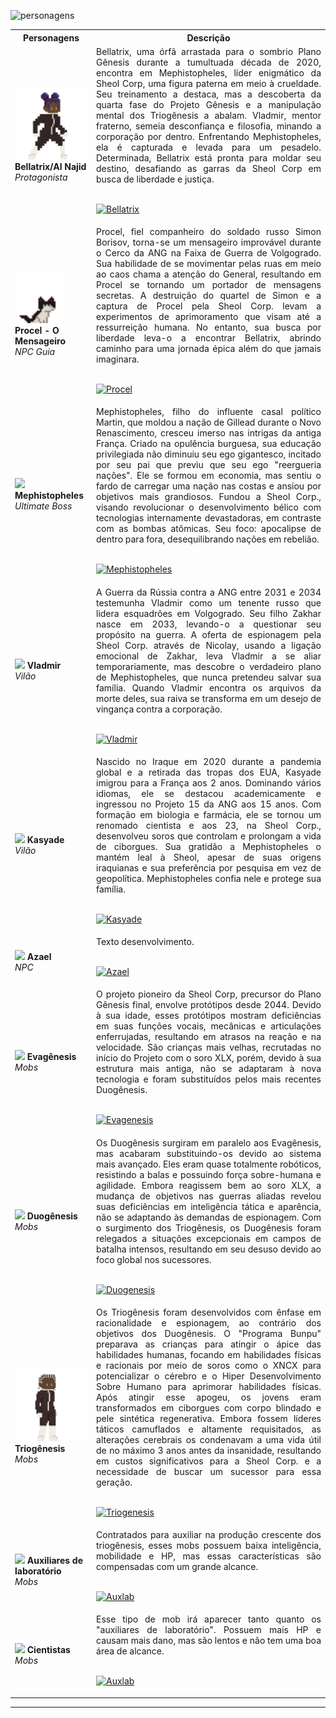 
![personagens](https://github.com/CatBoxArtsCo/Totalitaire/assets/141590555/f027d46c-0c80-4cde-aa13-597f7ad6778a)

<p  align="center">

</p>


<table>
  <tr>
    <th>Personagens</th>
    <th>Descrição</th>
  </tr>
  <tr>
    <td>
      <img src='https://github.com/CatBoxArtsCo/Totalitaire/blob/main/Game%20Design/Game%20Assets/Personagens/Protagonista/Bellatrix%20-%20idle/Bellatrix%20-%20idle.gif?raw=true' width='120'>
      <b>Bellatrix/Al Najid</b>
      <br>
      <i>Protagonista</i>
    </td>
    <td style="text-align: justify;">Bellatrix, uma órfã arrastada para o sombrio Plano Gênesis durante a tumultuada década de 2020, encontra em Mephistopheles, líder enigmático da Sheol Corp, uma figura paterna em meio à crueldade. Seu treinamento a destaca, mas a descoberta da quarta fase do Projeto Gênesis e a manipulação mental dos Triogênesis a abalam. Vladmir, mentor fraterno, semeia desconfiança e filosofia, minando a corporação por dentro. Enfrentando Mephistopheles, ela é capturada e levada para um pesadelo. Determinada, Bellatrix está pronta para moldar seu destino, desafiando as garras da Sheol Corp em busca de liberdade e justiça. <br>
    </br>
    <p align="left">
     <a href="https://github.com/CatBoxArtsCo/Totalitaire/blob/main/Game%20Design/Characters/Protagonista/Bellatrix.md" target="blank">
      <img src="https://img.shields.io/badge/Saiba_mais_sobre_Bellatrix-0000FF?style=for-the-badge" alt="Bellatrix" />
      </a>
    </p>
  </td>
  </tr>
  <tr>
    <td>
      <img src='https://github.com/CatBoxArtsCo/Totalitaire/blob/main/Game%20Design/Game%20Assets/Personagens/NPCs%20e%20Mobs/NPCs/Procel/Procel%20-%20idle%20sentado/Procel%20-%20idle%20sentado.gif?raw=true' width='80'> <br>
      <b>Procel - O Mensageiro</b>
      <br>
      <i>NPC Guia</i>
    </td>
    <td style="text-align: justify;">Procel, fiel companheiro do soldado russo Simon Borisov, torna-se um mensageiro improvável durante o Cerco da ANG na Faixa de Guerra de Volgogrado. Sua habilidade de se movimentar pelas ruas em meio ao caos chama a atenção do General, resultando em Procel se tornando um portador de mensagens secretas. A destruição do quartel de Simon e a captura de Procel pela Sheol Corp. levam a experimentos de aprimoramento que visam até a ressurreição humana. No entanto, sua busca por liberdade leva-o a encontrar Bellatrix, abrindo caminho para uma jornada épica além do que jamais imaginara. <br>
    </br>
    <p align="left">
     <a href="https://github.com/CatBoxArtsCo/Totalitaire/blob/main/Game%20Design/Characters/NPCs%20e%20Mobs/NPCs/Procel.md" target="blank">
      <img src="https://img.shields.io/badge/Saiba_mais_sobre_Procel-white?style=for-the-badge" alt="Procel" />
      </a>
    </p>
    </td>
  </tr>
  <tr>
    <td>
      <img src='https://user-images.githubusercontent.com/5713670/87202985-820dcb80-c2b6-11ea-9f56-7ec461c497c3.gif' width='120'>
      <b>Mephistopheles</b>
      <br>
      <i>Ultimate Boss</i>
    </td>
    <td style="text-align: justify;"> Mephistopheles, filho do influente casal político Martin, que moldou a nação de Gillead durante o Novo Renascimento, cresceu imerso nas intrigas da antiga França. Criado na opulência burguesa, sua educação privilegiada não diminuiu seu ego gigantesco, incitado por seu pai que previu que seu ego "reergueria nações". Ele se formou em economia, mas sentiu o fardo de carregar uma nação nas costas e ansiou por objetivos mais grandiosos. Fundou a Sheol Corp., visando revolucionar o desenvolvimento bélico com tecnologias internamente devastadoras, em contraste com as bombas atômicas. Seu foco: apocalipse de dentro para fora, desequilibrando nações em rebelião. <br>
    </br>
    <p align="left">
     <a href="https://github.com/CatBoxArtsCo/Totalitaire/blob/main/Game%20Design/Characters/Boss/Mephistopheles.md" target="blank">
      <img src="https://img.shields.io/badge/Saiba_mais_sobre_Mephistopheles-0000FF?style=for-the-badge" alt="Mephistopheles" />
      </a>
    </p>
</td>
  </tr>
  <tr>
    <td>
      <img src='https://user-images.githubusercontent.com/5713670/87202985-820dcb80-c2b6-11ea-9f56-7ec461c497c3.gif' width='120'>
      <b>Vladmir</b>
      <br>
      <i>Vilão</i>
    </td>
    <td style="text-align: justify;"> A Guerra da Rússia contra a ANG entre 2031 e 2034 testemunha Vladmir como um tenente russo que lidera esquadrões em Volgogrado. Seu filho Zakhar nasce em 2033, levando-o a questionar seu propósito na guerra. A oferta de espionagem pela Sheol Corp. através de Nicolay, usando a ligação emocional de Zakhar, leva Vladmir a se aliar temporariamente, mas descobre o verdadeiro plano de Mephistopheles, que nunca pretendeu salvar sua família. Quando Vladmir encontra os arquivos da morte deles, sua raiva se transforma em um desejo de vingança contra a corporação. <br>
    </br>
    <p align="left">
     <a href="https://github.com/CatBoxArtsCo/Totalitaire/blob/main/Game%20Design/Characters/Vil%C3%B5es/Vladmir.md" target="blank">
      <img src="https://img.shields.io/badge/Saiba_mais_sobre_Vladmir-0000FF?style=for-the-badge" alt="Vladmir" />
      </a>
    </p>
</td>
  </tr>
  <tr>
    <td>
      <img src='https://user-images.githubusercontent.com/5713670/87202985-820dcb80-c2b6-11ea-9f56-7ec461c497c3.gif' width='120'>
      <b>Kasyade</b>
      <br>
      <i>Vilão</i>
    </td>
    <td style="text-align: justify;">Nascido no Iraque em 2020 durante a pandemia global e a retirada das tropas dos EUA, Kasyade imigrou para a França aos 2 anos. Dominando vários idiomas, ele se destacou academicamente e ingressou no Projeto 15 da ANG aos 15 anos. Com formação em biologia e farmácia, ele se tornou um renomado cientista e aos 23, na Sheol Corp., desenvolveu soros que controlam e prolongam a vida de ciborgues. Sua gratidão a Mephistopheles o mantém leal à Sheol, apesar de suas origens iraquianas e sua preferência por pesquisa em vez de geopolítica. Mephistopheles confia nele e protege sua família. <br>
    </br>
    <p align="left">
     <a href="https://github.com/CatBoxArtsCo/Totalitaire/blob/main/Game%20Design/Characters/Vil%C3%B5es/Kasyade.md" target="blank">
      <img src="https://img.shields.io/badge/Saiba_mais_sobre_Kasyade-0000FF?style=for-the-badge" alt="Kasyade" />
      </a>
    </p>
    </td>
  </tr>
  <tr>
    <td>
      <img src='https://user-images.githubusercontent.com/5713670/87202985-820dcb80-c2b6-11ea-9f56-7ec461c497c3.gif' width='120'>
      <b>Azael</b>
      <br>
      <i>NPC</i>
    </td>
    <td style="text-align: justify;">Texto desenvolvimento. <br>
    </br>
    <p align="left">
     <a href="https://github.com/CatBoxArtsCo/Totalitaire/blob/main/Game%20Design/Characters/NPCs%20e%20Mobs/NPCs/Azael.md" target="blank">
      <img src="https://img.shields.io/badge/Saiba_mais_sobre_Azael-white?style=for-the-badge" alt="Azael" />
      </a>
    </p>
    </td>
  </tr>
  <tr>
    <td>
      <img src='https://github.com/CatBoxArtsCo/Totalitaire/blob/main/Game%20Design/Game%20Assets/Personagens/NPCs%20e%20Mobs/Mobs/Evag%C3%AAnesis/idle/evagenesis%20-%20idle.gif?raw=true' width='120'>
      <b>Evagênesis</b>
      <br>
      <i>Mobs</i>
    </td>
    <td style="text-align: justify;"> O projeto pioneiro da Sheol Corp, precursor do Plano Gênesis final, envolve protótipos desde 2044. Devido à sua idade, esses protótipos mostram deficiências em suas funções vocais, mecânicas e articulações enferrujadas, resultando em atrasos na reação e na velocidade. São crianças mais velhas, recrutadas no início do Projeto com o soro XLX, porém, devido à sua estrutura mais antiga, não se adaptaram à nova tecnologia e foram substituídos pelos mais recentes Duogênesis. <br>
    </br>
    <p align="left">
     <a href="https://github.com/CatBoxArtsCo/Totalitaire/blob/main/Game%20Design/Characters/NPCs%20e%20Mobs/Mobs/Evag%C3%AAnesis.md" target="blank">
      <img src="https://img.shields.io/badge/Saiba_mais_sobre_Evagenesis-white?style=for-the-badge" alt="Evagenesis" />
      </a>
    </p>
</td>
  </tr>
  <tr>
    <td>
      <img src='https://github.com/CatBoxArtsCo/Totalitaire/blob/main/Game%20Design/Game%20Assets/Personagens/NPCs%20e%20Mobs/Mobs/Duog%C3%AAnesis/idle/duogenesis%20-%20idle.gif?raw=true' width='120'>
      <b>Duogênesis</b>
      <br>
      <i>Mobs</i>
    </td>
    <td style="text-align: justify;">Os Duogênesis surgiram em paralelo aos Evagênesis, mas acabaram substituindo-os devido ao sistema mais avançado. Eles eram quase totalmente robóticos, resistindo a balas e possuindo força sobre-humana e agilidade. Embora reagissem bem ao soro XLX, a mudança de objetivos nas guerras aliadas revelou suas deficiências em inteligência tática e aparência, não se adaptando às demandas de espionagem. Com o surgimento dos Triogênesis, os Duogênesis foram relegados a situações excepcionais em campos de batalha intensos, resultando em seu desuso devido ao foco global nos sucessores. <br>
    </br>
    <p align="left">
     <a href="https://github.com/CatBoxArtsCo/Totalitaire/blob/main/Game%20Design/Characters/NPCs%20e%20Mobs/Mobs/Duog%C3%AAnesis.md" target="blank">
      <img src="https://img.shields.io/badge/Saiba_mais_sobre_Duogenesis-white?style=for-the-badge" alt="Duogenesis" />
      </a>
    </p>
    </td>
  </tr>
  <tr>
    <td>
      <img src='https://github.com/CatBoxArtsCo/Totalitaire/blob/main/Game%20Design/Game%20Assets/Personagens/NPCs%20e%20Mobs/Mobs/Triog%C3%AAnesis/idle/trio%C3%AAnesis%20-%20idle.gif?raw=true' width='120'>
      <b>Triogênesis</b>
      <br>
      <i>Mobs</i>
    </td>
    <td style="text-align: justify;">Os Triogênesis foram desenvolvidos com ênfase em racionalidade e espionagem, ao contrário dos objetivos dos Duogênesis. O "Programa Bunpu" preparava as crianças para atingir o ápice das habilidades humanas, focando em habilidades físicas e racionais por meio de soros como o XNCX para potencializar o cérebro e o Hiper Desenvolvimento Sobre Humano para aprimorar habilidades físicas. Após atingir esse apogeu, os jovens eram transformados em ciborgues com corpo blindado e pele sintética regenerativa. Embora fossem líderes táticos camuflados e altamente requisitados, as alterações cerebrais os condenavam a uma vida útil de no máximo 3 anos antes da insanidade, resultando em custos significativos para a Sheol Corp. e a necessidade de buscar um sucessor para essa geração. <br>
    </br>
    <p align="left">
     <a href="https://github.com/CatBoxArtsCo/Totalitaire/blob/main/Game%20Design/Characters/NPCs%20e%20Mobs/Mobs/Triogenesis.md" target="blank">
      <img src="https://img.shields.io/badge/Saiba_mais_sobre_Triogenesis-white?style=for-the-badge" alt="Triogenesis" />
      </a>
    </p>
    </td>
  </tr>
  <tr>
    <td>
      <img src='https://user-images.githubusercontent.com/5713670/87202985-820dcb80-c2b6-11ea-9f56-7ec461c497c3.gif' width='120'>
      <b>Auxiliares de laboratório</b>
      <br>
      <i>Mobs</i>
    </td>
    <td style="text-align: justify;">Contratados para auxiliar na produção crescente dos triogênesis, esses mobs possuem baixa inteligência, mobilidade e HP, mas essas características são compensadas com um grande alcance.  <br>
    </br>
    <p align="left">
     <a href="https://github.com/CatBoxArtsCo/Totalitaire/blob/main/Game%20Design/Characters/NPCs%20e%20Mobs/Mobs/Mobs_PhaseII.md" target="blank">
      <img src="https://img.shields.io/badge/Saiba_mais-white?style=for-the-badge" alt="Auxlab" />
      </a>
    </p>
    </td>
  </tr>
  <tr>
    <td>
      <img src='https://user-images.githubusercontent.com/5713670/87202985-820dcb80-c2b6-11ea-9f56-7ec461c497c3.gif' width='120'>
      <b>Cientistas</b>
      <br>
      <i>Mobs</i>
    </td>
    <td style="text-align: justify;">Esse tipo de mob irá aparecer tanto quanto os "auxiliares de laboratório". Possuem mais HP e causam mais dano, mas são lentos e não tem uma boa área de alcance. <br>
    </br>
    <p align="left">
     <a href="https://github.com/CatBoxArtsCo/Totalitaire/blob/main/Game%20Design/Characters/NPCs%20e%20Mobs/Mobs/Mobs_PhaseII.md" target="blank">
      <img src="https://img.shields.io/badge/Saiba_mais-white?style=for-the-badge" alt="Auxlab" />
      </a>
    </p>
    </td>
  </tr>
  
</table>

----

